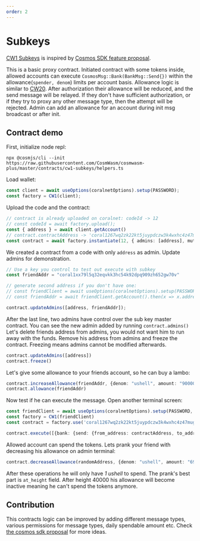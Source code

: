 ```yaml
---
order: 2
---
```


# Subkeys

[CW1 Subkeys](https://github.com/CosmWasm/cosmwasm-plus/tree/master/contracts/cw1-subkeys)
is inspired by [Cosmos SDK feature proposal](https://forum.cosmos.network/t/proposal-adding-subkey-feature-to-cosmos-sdk-and-apply-it-to-the-hub/2358).

This is a basic proxy contract. Initiated contract with some tokens inside,
allowed accounts can execute `CosmosMsg::Bank(BankMsg::Send{})` within the
allowance(`spender, denom`) limits per account basis. Allowance logic is similar
to [CW20](../cw20). After authorization their allowance will be reduced, and
the send message will be relayed. If they don't have sufficient authorization,
or if they try to proxy any other message type, then the attempt will be rejected.
Admin can add an allowance for an account during init msg broadcast or after
init.

## Contract demo

First, initialize node repl:

```shell script
npx @cosmjs/cli --init  https://raw.githubusercontent.com/CosmWasm/cosmwasm-plus/master/contracts/cw1-subkeys/helpers.ts
```

Load wallet:

```ts
const client = await useOptions(coralnetOptions).setup(PASSWORD);
const factory = CW1(client);
```

Upload the code and the contract:

```ts
// contract is already uploaded on coralnet: codeId -> 12
// const codeId = await factory.upload();
const { address } = await client.getAccount()
// contract.contractAddress -> 'coral1267wq2zk22kt5juypdczw3k4wxhc4z47mug9fd'
const contract = await factory.instantiate(12, { admins: [address], mutable: true}, "My Gift to a Friend")
```

We created a contract from a code with only `address` as admin. Update admins
for demonstration.

```ts
// Use a key you control to test out execute with subkey
const friendAddr = "coral1xx79l5q32eqvkk3hc54k92dpq909zh652gw70v"

// generate second address if you don't have one:
// const friendClient = await useOptions(coralnetOptions).setup(PASSWORD, KEY_FILE);
// const friendAddr = await friendClient.getAccount().then(x => x.address);

contract.updateAdmins([address, friendAddr]);
```

After the last line, two admins have control over the sub key master contract.
You can see the new admin added by running `contract.admins()`
Let's delete friends address from admins, you would not want him to
run away with the funds. Remove his address from admins and freeze the contract.
Freezing means admins cannot be modified afterwards.

```ts
contract.updateAdmins([address])
contract.freeze()
```

Let's give some allowance to your friends account, so he can buy a lambo:

```ts
contract.increaseAllowance(friendAddr, {denom: "ushell", amount: "90000"})
contract.allowance(friendAddr)
```

Now test if he can execute the message. Open another terminal screen:

```ts
const friendClient = await useOptions(coralnetOptions).setup(PASSWORD, KEY_FILE);
const factory = CW1(friendClient)
const contract = factory.use('coral1267wq2zk22kt5juypdczw3k4wxhc4z47mug9fd')

contract.execute([{bank: {send: {from_address: contractAddress, to_address: address, amount: [{denom: "ushell", amount: "20000"}]}}}])
```

Allowed account can spend the tokens. Lets prank your friend with decreasing
his allowance on admin terminal:

```ts
contract.decreaseAllowance(randomAddress, {denom: "ushell", amount: "69999"}, { at_height: { height: 40000}})
```

After these operations he will only have _1 ushell_ to spend. The prank's
best part is `at_height` field. After height 40000 his allowance will become
inactive meaning he can't spend the tokens anymore.

## Contribution

This contracts logic can be improved by adding different message types,
various permissions for message types, daily spendable amount etc. Check
[the cosmos sdk proposal](https://forum.cosmos.network/t/proposal-adding-subkey-feature-to-cosmos-sdk-and-apply-it-to-the-hub/2358) for
more ideas.
